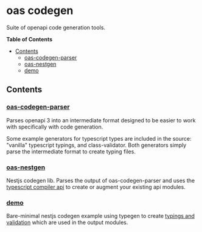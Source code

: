 # oas codegen

Suite of openapi code generation tools.

<!--
to regen:
  npx doctoc --github readme.md

then manually remove %5C from the routes
-->

<!-- START doctoc generated TOC please keep comment here to allow auto update -->
<!-- DON'T EDIT THIS SECTION, INSTEAD RE-RUN doctoc TO UPDATE -->
**Table of Contents**

- [Contents](#contents)
  - [oas-codegen-parser](#oas-codegen-parser)
  - [oas-nestgen](#oas-nestgen)
  - [demo](#demo)

<!-- END doctoc generated TOC please keep comment here to allow auto update -->

## Contents

### [oas-codegen-parser](./oas-codegen-parser/)

Parses openapi 3 into an intermediate format designed to be easier to work with specifically with code generation.

Some example generators for typescript types are included in the source: "vanilla" typescript typings, and class-validator. Both generators simply parse the intermediate format to create typing files.


### [oas-nestgen](./oas-nestgen/)

Nestjs codegen lib. Parses the output of oas-codegen-parser and uses the [typescript compiler api](https://github.com/microsoft/TypeScript/wiki/Using-the-Compiler-API) to create or augment your existing api modules.


### [demo](./demo/apps/backend/)

Bare-minimal nestjs codegen example using typegen to create [typings and validation](https://docs.nestjs.com/techniques/validation) which are used in the output modules.
